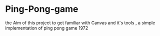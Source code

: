 # Ping-Pong-game
the Aim of this project to get familiar with Canvas and it's tools , a simple implementation of ping pong game 1972
